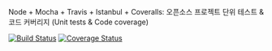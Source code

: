 Node + Mocha + Travis + Istanbul + Coveralls: 오픈소스 프로젝트 단위 테스트 & 코드 커버리지 (Unit tests & Code coverage)

[![Build Status](https://travis-ci.org/paldal-valley/api.svg?branch=master)](https://travis-ci.org/paldal-valley/api)
[![Coverage Status](https://coveralls.io/repos/github/paldal-valley/api/badge.svg?branch=master)](https://coveralls.io/github/paldal-valley/api?branch=master)
